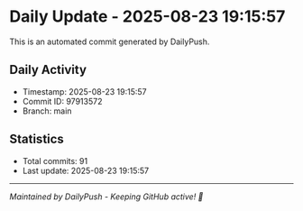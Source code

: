 # Daily Update - 2025-08-23 19:15:57

This is an automated commit generated by DailyPush.

## Daily Activity
- Timestamp: 2025-08-23 19:15:57
- Commit ID: 97913572
- Branch: main

## Statistics
- Total commits: 91
- Last update: 2025-08-23 19:15:57

---
*Maintained by DailyPush - Keeping GitHub active! 🚀*
